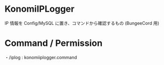 # KonomiIPLogger
IP 情報を Config/MySQL に置き、コマンドから確認するもの (BungeeCord 用)

# Command / Permission
・/iplog <player> : konomiiplogger.command

